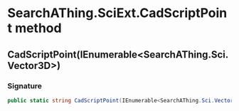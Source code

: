# SearchAThing.SciExt.CadScriptPoint method
## CadScriptPoint(IEnumerable<SearchAThing.Sci.Vector3D>)
### Signature
```csharp
public static string CadScriptPoint(IEnumerable<SearchAThing.Sci.Vector3D> points)
```
